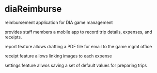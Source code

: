 # diaReimburse
reimbursement application for DIA game management

provides staff members a mobile app to record trip details, expenses, and receipts.

report feature allows drafting a PDF file for email to the game mgmt office

receipt feature allows linking images to each expense

settings feature allwos saving a set of default values for preparing trips
